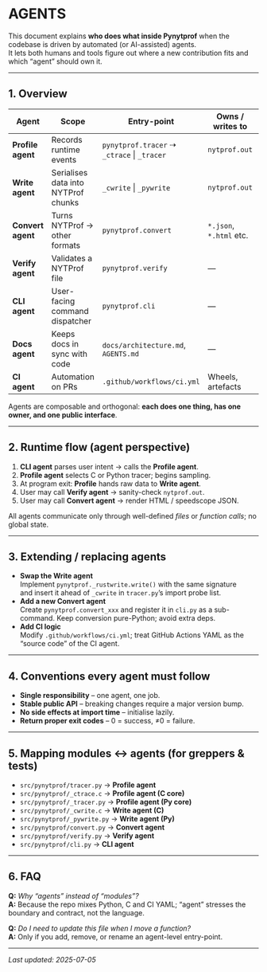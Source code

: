 # AGENTS

This document explains **who does what inside Pynytprof** when the codebase is driven by automated (or AI-assisted) agents.  
It lets both humans and tools figure out where a new contribution fits and which “agent” should own it.

---

## 1. Overview

| Agent | Scope | Entry-point | Owns / writes to | Typical trigger |
|-------|-------|------------|------------------|-----------------|
| **Profile agent** | Records runtime events | `pynytprof.tracer` ⇢ `_ctrace` \| `_tracer` | `nytprof.out` | `pynytprof profile …` |
| **Write agent** | Serialises data into NYTProf chunks | `_cwrite` \| `_pywrite` | `nytprof.out` | Call from tracer at process exit |
| **Convert agent** | Turns NYTProf → other formats | `pynytprof.convert` | `*.json`, `*.html` etc. | `pynytprof html` / `pynytprof speedscope` |
| **Verify agent** | Validates a NYTProf file | `pynytprof.verify` | — | `pynytprof verify …` |
| **CLI agent** | User-facing command dispatcher | `pynytprof.cli` | — | `pynytprof …` |
| **Docs agent** | Keeps docs in sync with code | `docs/architecture.md`, `AGENTS.md` | — | `pytest -q` doc tests |
| **CI agent** | Automation on PRs | `.github/workflows/ci.yml` | Wheels, artefacts | Push / PR / tag |

Agents are composable and orthogonal: **each does one thing, has one owner, and one public interface**.

---

## 2. Runtime flow (agent perspective)

1. **CLI agent** parses user intent → calls the **Profile agent**.
2. **Profile agent** selects C or Python tracer; begins sampling.
3. At program exit: **Profile** hands raw data to **Write agent**.
4. User may call **Verify agent** → sanity-check `nytprof.out`.
5. User may call **Convert agent** → render HTML / speedscope JSON.

All agents communicate only through well-defined *files* or *function calls*; no global state.

---

## 3. Extending / replacing agents

* **Swap the Write agent**  
  Implement `pynytprof._rustwrite.write()` with the same signature  
  and insert it ahead of `_cwrite` in `tracer.py`’s import probe list.
* **Add a new Convert agent**  
  Create `pynytprof.convert_xxx` and register it in `cli.py` as a
  sub-command. Keep conversion pure-Python; avoid extra deps.
* **Add CI logic**  
  Modify `.github/workflows/ci.yml`; treat GitHub Actions YAML as the
  “source code” of the CI agent.

---

## 4. Conventions every agent must follow

* **Single responsibility** – one agent, one job.
* **Stable public API** – breaking changes require a major version bump.
* **No side effects at import time** – initialise lazily.
* **Return proper exit codes** – 0 = success, ≠0 = failure.

---

## 5. Mapping modules ↔ agents (for greppers & tests)

* `src/pynytprof/tracer.py`         → **Profile agent**  
* `src/pynytprof/_ctrace.c`         → **Profile agent (C core)**  
* `src/pynytprof/_tracer.py`        → **Profile agent (Py core)**  
* `src/pynytprof/_cwrite.c`         → **Write agent (C)**  
* `src/pynytprof/_pywrite.py`       → **Write agent (Py)**  
* `src/pynytprof/convert.py`        → **Convert agent**  
* `src/pynytprof/verify.py`         → **Verify agent**  
* `src/pynytprof/cli.py`            → **CLI agent**

---

## 6. FAQ

**Q:** *Why “agents” instead of “modules”?*  
**A:** Because the repo mixes Python, C and CI YAML; “agent” stresses
the boundary and contract, not the language.

**Q:** *Do I need to update this file when I move a function?*  
**A:** Only if you add, remove, or rename an agent-level entry-point.

---

_Last updated: 2025-07-05_
